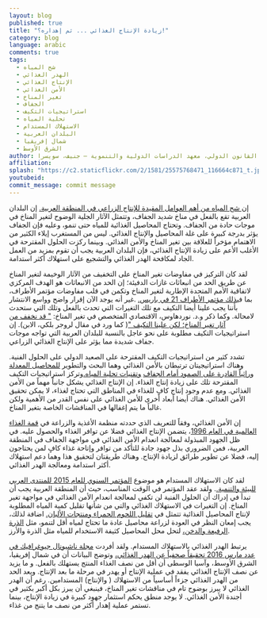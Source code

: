 ```yaml
---
layout: blog
published: true
title: "زيادة الإنتاج الغذائي ... ثم إهداره؟!"
category: blog
language: arabic
comments: true
tags: 
  - شح المياه
  - الهدر الغذائي
  - الإنتاج الغذائي
  - الأمن الغذائي
  - تغير المناخ
  - الجفاف
  - استراتيجيات التكيف
  - تحلية المياه
  - الاستهلاك المستدام
  - البلدان العربية
  - شمال إفريقيا
  - الشرق الأوسط
author: آن صعب، مدرس القانون الدولي، معهد الدراسات الدولية والتنموية – جنيف، سويسرا
affiliation: 
splash: "https://c2.staticflickr.com/2/1581/25575768471_116664c871_t.jpg"
youtubeid: 
commit_message: commit message
---
```

[إن شح المياه من أهم العوامل المقيدة للإنتاج الزراعي في المنطقة العربية.](https://www.ifad.org/documents/10180/7f193193-023f-4ede-8e33-038aa1b53aa3)  إن البلدان العربية تقع بالفعل في مناخ شديد الجفاف، وتتمثل الآثار الجلية الوضوح لتغير المناخ في موجات حادة من الجفاف.<!-- more --> وتحتاج المحاصيل الغذائية للمياه حتى تنمو، وعليه فإن الجفاف يؤثر بدرجة كبيرة على غلة المحاصيل والإنتاج الغذائي.  ليس من المستغرب إيلاء الكثير من الاهتمام مؤخراً للعلاقة بين تغير المناخ والأمن الغذائي.  وبينما ركزت الحلول المقترحة في الأغلب الأعم على زيادة الإنتاج الغذائي، فإن البلدان العربية يجب أن تقوم بمزيد من العمل الجاد لمكافحة الهدر الغذائي والتشجيع على استهلاك أكثر استدامة.  

لقد كان التركيز في مفاوضات تغير المناخ على التخفيف من الآثار الوخيمة لتغير المناخ عن طريق الحد من انبعاثات غازات الدفيئة؛ إن الحد من الانبعاثات هو الهدف المركزي لاتفاقية الأمم المتحدة الإطارية لتغير المناخ وتكمن في قلب مفاوضات مؤتمر الأطراف، بما في[ذلك مؤتمر الأطراف 21 في باريس.](http://www.cop21.gouv.fr/en/) .غير أنه يوجد الآن إقرار واضح وواسع الانتشار بأننا يجب علينا أيضا التكيف مع تلك التغيرات التي تحدث بالفعل وتلك التي ستحدث لامحالة.   وكما ذكر و.د. نوردهاوس، الاقتصادي المتخصص في تغير المناخ: [" قد نخفف من آثار تغير المناخ؛ لكن علينا التكيف "](http://sciencepolicy.colorado.edu/admin/publication_files/resource-161-1998.13.pdf)( كما ورد في مقال لروجر بلكي، الابن). إن استراتيجيات التكيف مطلوبة على نحو عاجل بالنسبة للبلدان العربية التي تواجه موجات جفاف شديدة مما يؤثر على الإنتاج الغذائي الزراعي. 

تشدد كثير من استراتيجيات التكيف المقترحة على الصعيد الدولي على الحلول الفنية.  وهناك استراتيجيتان ترتبطان بالأمن الغذائي وهما البحث والتطوير [للمحاصيل المعدلة وراثياً القادرة على الصمود أمام الجفاف](http://isaaa.org/resources/publications/pocketk/32/default.asp) [وتقنيات تحلية المياه.](http://www.natureasia.com/en/nmiddleeast/article/10.1038/nmiddleeast.2014.273)وتركز استراتيجيات التكيف المقترحة تلك على زيادة إنتاج الغذاء. إن الإنتاج الغذائي يشكل جانباً مهماً من الأمن الغذائي.  ومع عدم وجود إنتاج كافٍ للغذاء في المناطق التي تحتاج لغذاء، لا يمكن تحقيق الأمن الغذائي.  هناك أيضا أبعاد أخرى للأمن الغذائي على نفس القدر من الأهمية ولكن غالباً ما يتم إغفالها في المناقشات الخاصة بتغير المناخ.   

إن الأمن الغذائي، وفقاً للتعريف الذي حددته منظمة الأغذية والزراعة في [قمة الغذاء العالمية في العام 1996](http://www.fao.org/wfs/)، يتضمن الإنتاج الغذائي فضلا عن توافر الغذاء والحصول عليه.  في ظل الجهود المبذولة لمعالجة انعدام الأمن الغذائي في مواجهة  الجفاف في المنطقة العربية، فمن الضروري بذل جهود جادة للتأكد من توافر وإتاحة غذاء كافٍ لمن يحتاجون إليه، فضلا عن تطوير طرائق لزيادة الإنتاج.  وهناك طريقتان لتحقيق هذا وهما دعم استهلاك أكثر استدامة ومعالجة الهدر الغذائي.

  لقد كان الاستهلاك المستدام هو موضوع [المؤتمر السنوي للعام 2015 للمنتدى العربي للبيئة والتنمية.](http://www.afedonline.org/conference/). ولقد عقد المؤتمر في الوقت المناسب، حيث أن المنطقة العربية يجب أن تبدأ في إدراك أن الحلول الفنية لن تكفي لمعالجة انعدام الأمن الغذائي في مواجهة تغير المناخ.  إن التغيرات في الاستهلاك الغذائي والتي من شأنها تقليل كمية المياه المطلوبة لإنتاج المحاصيل الغذائية تتمثل في [تقليل اللحوم الحمراء ومنتجات الألبان.](http://ecowatch.com/2014/12/05/eat-less-meat-dairy-curb-climate-change/) اضافة لذلك، يجب إمعان النظر في العودة لزراعة محاصيل عادة ما تحتاج لمياه أقل لتنمو، مثل [الذرة الرفيعة والدخن،](http://www.fao.org/in-action/using-sorghum-and-millet-to-tackle-poverty-and-hunger-in-zimbabwe/en/) لتحل محل المحاصيل كثيفة الاستخدام للمياه مثل الذرة والأرز.  

يرتبط الهدر الغذائي بالاستهلاك المستدام. ولقد أفردت [مجلة ناشيونال جيوغرافيك في عدد مارس 2016 تحقيقاً صحفياً عن الهدر الغذائي،](http://www.nationalgeographic.com/magazine/2016/03/global-food-waste-statistics/) وتوضح البيانات أن في شمال إفريقيا، الشرق الأوسط، وآسيا الوسطى أن أقل من نصف الغذاء المنتج يستهلك بالفعل.  و ما يزيد عن نصف الإنتاج الغذائي يفقد في عملية الإنتاج أو يهدر في مرحلة ما بعد الإنتاج.  ويعد الحد من الهدر الغذائي جزءاً أساسياً  من الاستهلاك ( والإنتاج) المستدامين.  رغم أن الهدر الغذائي لا يبرز بوضوح تام في مناقشات تغير المناخ، فينبغي أن يبرز بكل أكبر بكثير في أجندة الأمن الغذائي.  لا يوجد منطق يحكم استثمار جهود كبيرة في زيادة الإنتاج، بينما تستمر عملية إهدار أكثر من نصف ما يتنج من غذاء.